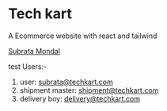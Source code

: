 # Tech kart

A Ecommerce website with react and tailwind

[Subrata Mondal](https://subratamondal.vercel.com)

test Users:- 
1. user: subrata@techkart.com
2. shipment master: shipment@techkart.com
3. delivery boy: delivery@techkart.com
